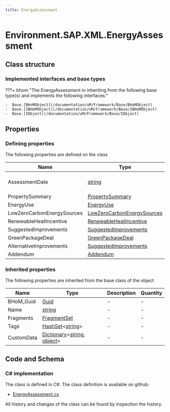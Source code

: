 ```yaml
---
title: EnergyAssessment
---
```


# Environment.SAP.XML.EnergyAssessment



## Class structure

### Implemented interfaces and base types

???+ bhom "The EnergyAssessment in inheriting from the following base type(s) and implements the following interfaces:"

    -  Base.[BHoMObject](/documentation/oM/Framework/Base/BHoMObject)
    -  Base.[IBHoMObject](/documentation/oM/Framework/Base/IBHoMObject)
    -  Base.[IObject](/documentation/oM/Framework/Base/IObject)


## Properties



### Defining properties

The following properties are defined on the class

| Name             | Type             | Description      | Quantity         |
|------------------|------------------|------------------|------------------|
| AssessmentDate | [string](https://learn.microsoft.com/en-us/dotnet/api/System.String?view=netstandard-2.0) | In the form yyyy-mm-dd | - |
| PropertySummary | [PropertySummary](/documentation/oM/Adapter/Environment/SAP/XML/PropertySummary) | - | - |
| EnergyUse | [EnergyUse](/documentation/oM/Adapter/Environment/SAP/XML/EnergyUse) | - | - |
| LowZeroCarbonEnergySources | [LowZeroCarbonEnergySources](/documentation/oM/Adapter/Environment/SAP/XML/LowZeroCarbonEnergySources) | - | - |
| RenewableHeatIncentive | [RenewableHeatIncentive](/documentation/oM/Adapter/Environment/SAP/XML/RenewableHeatIncentive) | - | - |
| SuggestedImprovements | [SuggestedImprovements](/documentation/oM/Adapter/Environment/SAP/XML/SuggestedImprovements) | - | - |
| GreenPackageDeal | [GreenPackageDeal](/documentation/oM/Adapter/Environment/SAP/XML/GreenPackageDeal) | - | - |
| AlternativeImprovements | [SuggestedImprovements](/documentation/oM/Adapter/Environment/SAP/XML/SuggestedImprovements) | - | - |
| Addendum | [Addendum](/documentation/oM/Adapter/Environment/SAP/XML/Addendum) | - | - |


### Inherited properties
The following properties are inherited from the base class of the object

| Name             | Type             | Description      | Quantity         |
|------------------|------------------|------------------|------------------|
| BHoM_Guid | [Guid](https://learn.microsoft.com/en-us/dotnet/api/System.Guid?view=netstandard-2.0) | - | - |
| Name | [string](https://learn.microsoft.com/en-us/dotnet/api/System.String?view=netstandard-2.0) | - | - |
| Fragments | [FragmentSet](/documentation/oM/Framework/Base/FragmentSet) | - | - |
| Tags | [HashSet](https://learn.microsoft.com/en-us/dotnet/api/System.Collections.Generic.HashSet-1?view=netstandard-2.0)&lt;[string](https://learn.microsoft.com/en-us/dotnet/api/System.String?view=netstandard-2.0)&gt; | - | - |
| CustomData | [Dictionary](https://learn.microsoft.com/en-us/dotnet/api/System.Collections.Generic.Dictionary-2?view=netstandard-2.0)&lt;[string](https://learn.microsoft.com/en-us/dotnet/api/System.String?view=netstandard-2.0), [object](https://learn.microsoft.com/en-us/dotnet/api/System.Object?view=netstandard-2.0)&gt; | - | - |


## Code and Schema

### C# implementation

The class is defined in C#. The class definition is available on github:

- [EnergyAssessment.cs](https://github.com/BHoM/SAP_Toolkit/blob/develop/SAP_oM/XML/EnergyAssessment.cs)

All history and changes of the class can be found by inspection the history.
